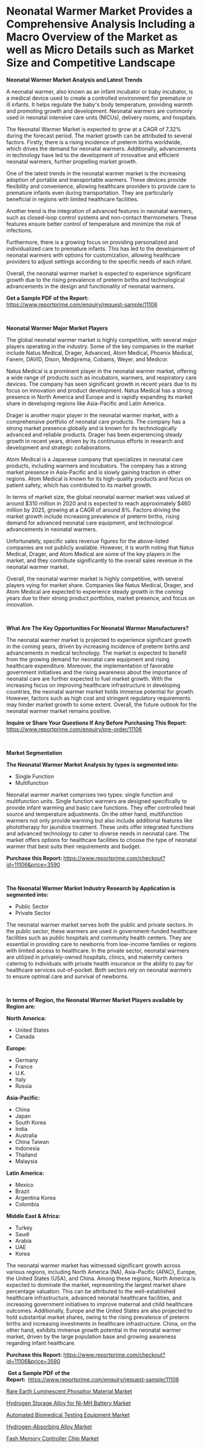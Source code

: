 <p><h1>Neonatal Warmer Market Provides a Comprehensive Analysis Including a Macro Overview of the Market as well as Micro Details such as Market Size and Competitive Landscape</h1></p><p><strong>Neonatal Warmer Market Analysis and Latest Trends</strong></p>
<p><p>A neonatal warmer, also known as an infant incubator or baby incubator, is a medical device used to create a controlled environment for premature or ill infants. It helps regulate the baby's body temperature, providing warmth and promoting growth and development. Neonatal warmers are commonly used in neonatal intensive care units (NICUs), delivery rooms, and hospitals.</p><p>The Neonatal Warmer Market is expected to grow at a CAGR of 7.32% during the forecast period. The market growth can be attributed to several factors. Firstly, there is a rising incidence of preterm births worldwide, which drives the demand for neonatal warmers. Additionally, advancements in technology have led to the development of innovative and efficient neonatal warmers, further propelling market growth.</p><p>One of the latest trends in the neonatal warmer market is the increasing adoption of portable and transportable warmers. These devices provide flexibility and convenience, allowing healthcare providers to provide care to premature infants even during transportation. They are particularly beneficial in regions with limited healthcare facilities.</p><p>Another trend is the integration of advanced features in neonatal warmers, such as closed-loop control systems and non-contact thermometers. These features ensure better control of temperature and minimize the risk of infections.</p><p>Furthermore, there is a growing focus on providing personalized and individualized care to premature infants. This has led to the development of neonatal warmers with options for customization, allowing healthcare providers to adjust settings according to the specific needs of each infant.</p><p>Overall, the neonatal warmer market is expected to experience significant growth due to the rising prevalence of preterm births and technological advancements in the design and functionality of neonatal warmers.</p></p>
<p><strong>Get a Sample PDF of the Report:&nbsp;</strong> <a href="https://www.reportprime.com/enquiry/request-sample/11106">https://www.reportprime.com/enquiry/request-sample/11106</a></p>
<p>&nbsp;</p>
<p><strong>Neonatal Warmer Major Market Players</strong></p>
<p><p>The global neonatal warmer market is highly competitive, with several major players operating in the industry. Some of the key companies in the market include Natus Medical, Drager, Advanced, Atom Medical, Phoenix Medical, Fanem, DAVID, Dison, Mediprema, Cobams, Weyer, and Medicor.</p><p>Natus Medical is a prominent player in the neonatal warmer market, offering a wide range of products such as incubators, warmers, and respiratory care devices. The company has seen significant growth in recent years due to its focus on innovation and product development. Natus Medical has a strong presence in North America and Europe and is rapidly expanding its market share in developing regions like Asia-Pacific and Latin America.</p><p>Drager is another major player in the neonatal warmer market, with a comprehensive portfolio of neonatal care products. The company has a strong market presence globally and is known for its technologically advanced and reliable products. Drager has been experiencing steady growth in recent years, driven by its continuous efforts in research and development and strategic collaborations.</p><p>Atom Medical is a Japanese company that specializes in neonatal care products, including warmers and incubators. The company has a strong market presence in Asia-Pacific and is slowly gaining traction in other regions. Atom Medical is known for its high-quality products and focus on patient safety, which has contributed to its market growth.</p><p>In terms of market size, the global neonatal warmer market was valued at around $310 million in 2020 and is expected to reach approximately $460 million by 2025, growing at a CAGR of around 8%. Factors driving the market growth include increasing prevalence of preterm births, rising demand for advanced neonatal care equipment, and technological advancements in neonatal warmers.</p><p>Unfortunately, specific sales revenue figures for the above-listed companies are not publicly available. However, it is worth noting that Natus Medical, Drager, and Atom Medical are some of the key players in the market, and they contribute significantly to the overall sales revenue in the neonatal warmer market.</p><p>Overall, the neonatal warmer market is highly competitive, with several players vying for market share. Companies like Natus Medical, Drager, and Atom Medical are expected to experience steady growth in the coming years due to their strong product portfolios, market presence, and focus on innovation.</p></p>
<p>&nbsp;</p>
<p><strong>What Are The Key Opportunities For Neonatal Warmer Manufacturers?</strong></p>
<p><p>The neonatal warmer market is projected to experience significant growth in the coming years, driven by increasing incidence of preterm births and advancements in medical technology. The market is expected to benefit from the growing demand for neonatal care equipment and rising healthcare expenditure. Moreover, the implementation of favorable government initiatives and the rising awareness about the importance of neonatal care are further expected to fuel market growth. With the increasing focus on improving healthcare infrastructure in developing countries, the neonatal warmer market holds immense potential for growth. However, factors such as high cost and stringent regulatory requirements may hinder market growth to some extent. Overall, the future outlook for the neonatal warmer market remains positive.</p></p>
<p><strong>Inquire or Share Your Questions If Any Before Purchasing This Report:</strong> <a href="https://www.reportprime.com/enquiry/pre-order/11106">https://www.reportprime.com/enquiry/pre-order/11106</a></p>
<p>&nbsp;</p>
<p><strong>Market Segmentation</strong></p>
<p><strong>The Neonatal Warmer Market Analysis by types is segmented into:</strong></p>
<p><ul><li>Single Function</li><li>Multifunction</li></ul></p>
<p><p>Neonatal warmer market comprises two types: single function and multifunction units. Single function warmers are designed specifically to provide infant warming and basic care functions. They offer controlled heat source and temperature adjustments. On the other hand, multifunction warmers not only provide warming but also include additional features like phototherapy for jaundice treatment. These units offer integrated functions and advanced technology to cater to diverse needs in neonatal care. The market offers options for healthcare facilities to choose the type of neonatal warmer that best suits their requirements and budget.</p></p>
<p><strong>Purchase this Report:&nbsp;</strong><a href="https://www.reportprime.com/checkout?id=11106&price=3590">https://www.reportprime.com/checkout?id=11106&price=3590</a></p>
<p>&nbsp;</p>
<p><strong>The Neonatal Warmer Market Industry Research by Application is segmented into:</strong></p>
<p><ul><li>Public Sector</li><li>Private Sector</li></ul></p>
<p><p>The neonatal warmer market serves both the public and private sectors. In the public sector, these warmers are used in government-funded healthcare facilities such as public hospitals and community health centers. They are essential in providing care to newborns from low-income families or regions with limited access to healthcare. In the private sector, neonatal warmers are utilized in privately-owned hospitals, clinics, and maternity centers catering to individuals with private health insurance or the ability to pay for healthcare services out-of-pocket. Both sectors rely on neonatal warmers to ensure optimal care and survival of newborns.</p></p>
<p>&nbsp;</p>
<p><strong>In terms of Region, the Neonatal Warmer Market Players available by Region are:</strong></p>
<p>
    <p> <strong> North America: </strong>
        <ul>
            <li>United States</li>
            <li>Canada</li>
        </ul>
        </p> 
    <p> <strong> Europe: </strong>
        <ul>
            <li>Germany</li>
            <li>France</li>
            <li>U.K.</li>
            <li>Italy</li>
            <li>Russia</li>
        </ul>
        </p> 
    <p> <strong> Asia-Pacific: </strong>
        <ul>
            <li>China</li>
            <li>Japan</li>
            <li>South Korea</li>
            <li>India</li>
            <li>Australia</li>
            <li>China Taiwan</li>
            <li>Indonesia</li>
            <li>Thailand</li>
            <li>Malaysia</li>
        </ul>
        </p> 
    <p> <strong> Latin America: </strong>
        <ul>
            <li>Mexico</li>
            <li>Brazil</li>
            <li>Argentina Korea</li>
            <li>Colombia</li>
        </ul>
        </p> 
    <p> <strong> Middle East & Africa: </strong>
        <ul>
            <li>Turkey</li>
            <li>Saudi</li>
            <li>Arabia</li>
            <li>UAE</li>
            <li>Korea</li>
        </ul>
    </p>
    </p>
<p><p>The neonatal warmer market has witnessed significant growth across various regions, including North America (NA), Asia-Pacific (APAC), Europe, the United States (USA), and China. Among these regions, North America is expected to dominate the market, representing the largest market share percentage valuation. This can be attributed to the well-established healthcare infrastructure, advanced neonatal healthcare facilities, and increasing government initiatives to improve maternal and child healthcare outcomes. Additionally, Europe and the United States are also projected to hold substantial market shares, owing to the rising prevalence of preterm births and increasing investments in healthcare infrastructure. China, on the other hand, exhibits immense growth potential in the neonatal warmer market, driven by the large population base and growing awareness regarding infant healthcare.</p></p>
<p><strong>Purchase this Report: </strong><a href="https://www.reportprime.com/checkout?id=11106&price=3590">https://www.reportprime.com/checkout?id=11106&price=3590</a></p>
<p>&nbsp;<strong>Get a Sample PDF of the Report:&nbsp;&nbsp;</strong><a href="https://www.reportprime.com/enquiry/request-sample/11106">https://www.reportprime.com/enquiry/request-sample/11106</a></p>
<p><strong></strong></p>
<p><p><a href="https://medium.com/p/f1c1d53b086a/edit">Rare Earth Luminescent Phosphor Material Market</a></p><p><a href="https://medium.com/p/c8ae356f481d/edit">Hydrogen Storage Alloy for Ni-MH Battery Market</a></p><p><a href="https://medium.com/p/b15d50f8bb84/edit">Automated Biomedical Testing Equipment Market</a></p><p><a href="https://medium.com/p/ebb9833a6e27/edit">Hydrogen-Absorbing Alloy Market</a></p><p><a href="https://medium.com/p/fbea0e7dd23b/edit">Fash Memory Controller Chip Market</a></p></p>